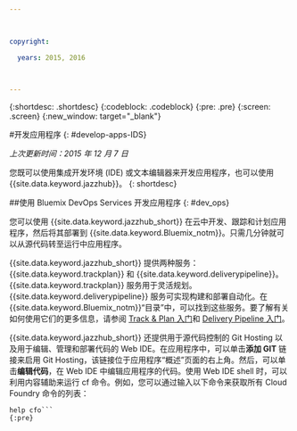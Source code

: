 ```yaml
---

 

copyright:

  years: 2015, 2016

 

---
```


{:shortdesc: .shortdesc}
{:codeblock: .codeblock}
{:pre: .pre}
{:screen: .screen}
{:new_window: target="_blank"}

#开发应用程序 
{: #develop-apps-IDS}

*上次更新时间：2015 年 12 月 7 日*  

您既可以使用集成开发环境 (IDE) 或文本编辑器来开发应用程序，也可以使用 {{site.data.keyword.jazzhub}}。
{: shortdesc}

##使用 Bluemix DevOps Services 开发应用程序
{: #dev_ops}

您可以使用 {{site.data.keyword.jazzhub_short}} 在云中开发、跟踪和计划应用程序，然后将其部署到 {{site.data.keyword.Bluemix_notm}}。只需几分钟就可以从源代码转至运行中应用程序。  

{{site.data.keyword.jazzhub_short}} 提供两种服务：{{site.data.keyword.trackplan}} 和 {{site.data.keyword.deliverypipeline}}。{{site.data.keyword.trackplan}} 服务用于灵活规划。{{site.data.keyword.deliverypipeline}} 服务可实现构建和部署自动化。在 {{site.data.keyword.Bluemix_notm}}“目录”中，可以找到这些服务。要了解有关如何使用它们的更多信息，请参阅 [Track & Plan 入门](../services/TrackPlan/index.html#gettingstartedtemplate)和 [Delivery Pipeline 入门](../services/DeliveryPipeline/index.html#getstartwithCD)。 

{{site.data.keyword.jazzhub_short}} 还提供用于源代码控制的 Git Hosting 以及用于编辑、管理和部署代码的 Web IDE。在应用程序中，可以单击**添加 GIT** 链接来启用 Git Hosting，该链接位于应用程序“概述”页面的右上角。然后，可以单击**编辑代码**，在 Web IDE 中编辑应用程序的代码。使用 Web IDE shell 时，可以利用内容辅助来运行 cf 命令。例如，您可以通过输入以下命令来获取所有 Cloud Foundry 命令的列表：  
```
help cfo```
{:pre}
